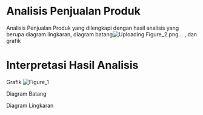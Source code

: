 # Analisis Penjualan Produk 
Analisis Penjualan Produk yang dilengkapi dengan hasil analisis yang berupa diagram lingkaran, diagram batang![Uploading Figure_2.png…]()
, dan grafik

# Interpretasi Hasil Analisis

Grafik 
![Figure_1](https://github.com/deftiagita/analisis-data-penjualan/assets/167218696/283b9a14-9c73-40ba-be05-6cab66ae873f)


Diagram Batang


Diagram Lingkaran
